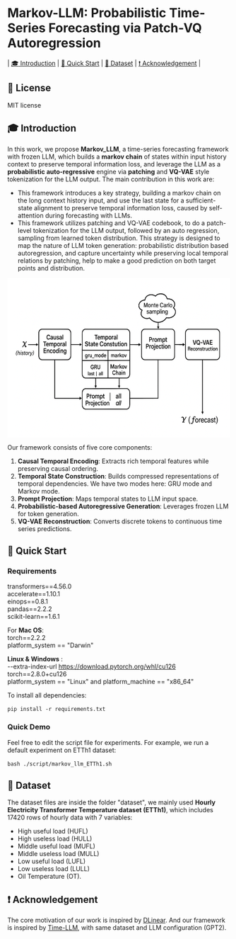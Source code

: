 # Markov-LLM: Probabilistic Time-Series Forecasting via Patch-VQ Autoregression
| [:mortar_board: Introduction](#mortar_board-introduction) | [:rocket: Quick Start](#rocket-quick-start) | [:school_satchel: Dataset](#school_satchel-dataset) |
[:exclamation: Acknowledgement](#exclamation-acknowledgement) |

## :page_with_curl: License
MIT license

## :mortar_board: Introduction
In this work, we propose **Markov\_LLM**, a time-series forecasting framework with frozen LLM, which builds a **markov chain** of states within input history context to preserve temporal information loss, and leverage the LLM as a **probabilistic auto-regressive** engine via **patching** and **VQ-VAE** style tokenization for the LLM output. The main contribution in this work are:

- This framework introduces a key strategy, building a markov chain on the long context history input, and use the last state for a sufficient-state alignment  to preserve temporal information loss, caused by self-attention during forecasting with LLMs. 
- This framework utilizes patching and VQ-VAE codebook, to do a patch-level tokenization for the LLM output, followed by an auto regression, sampling from learned token distribution. This strategy is designed to map the nature of LLM token generation: probabilistic distribution based autoregression, and capture uncertainty while preserving local temporal relations by patching, help to make a good prediction on both target points and distribution.

<p align="center">
<img src="./figures/framework.png" height = "360" alt="" align=center />
</p>

Our framework consists of five core components:
1. **Causal Temporal Encoding**: Extracts rich temporal features while preserving causal ordering.
2. **Temporal State Construction**: Builds compressed representations of temporal dependencies. We have two modes here: GRU mode and Markov mode.
3. **Prompt Projection**: Maps temporal states to LLM input space.
4. **Probabilistic-based Autoregressive Generation**: Leverages frozen LLM for token generation.
5. **VQ-VAE Reconstruction**: Converts discrete tokens to continuous time series predictions.

## :rocket: Quick Start
### Requirements
transformers==4.56.0 \
accelerate==1.10.1 \
einops==0.8.1 \
pandas==2.2.2 \
scikit-learn==1.6.1

For **Mac OS**: \
torch==2.2.2 \
platform_system == "Darwin"

**Linux & Windows** : \
--extra-index-url https://download.pytorch.org/whl/cu126 \
torch==2.8.0+cu126 \
platform_system == "Linux" and platform_machine == "x86_64"

To install all dependencies:
```
pip install -r requirements.txt
```

### Quick Demo
Feel free to edit the script file for experiments. For example, we run a default experiment on ETTh1 dataset:
```
bash ./script/markov_llm_ETTh1.sh
```

## :school_satchel: Dataset
The dataset files are inside the folder "dataset", we mainly used **Hourly Electricity Transformer Temperature dataset (ETTh1)**, which includes 17420 rows of hourly data with 7 variables:
- High useful load (HUFL) 
- High useless load (HULL) 
- Middle useful load (MUFL) 
- Middle useless load (MULL)  
- Low useful load (LUFL) 
- Low useless load (LULL) 
- Oil Temperature (OT).

## :exclamation: Acknowledgement
The core motivation of our work is inspired by [DLinear](https://github.com/vivva/DLinear). And our framework is inspired by [Time-LLM](https://github.com/KimMeen/Time-LLM), with same dataset and LLM configuration (GPT2).
